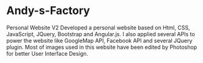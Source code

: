 # Andy-s-Factory
Personal Website V2
Developed a personal website based on Html, CSS, JavaScript, JQuery, Bootstrap and Angular.js. I also applied several APIs to power the website like GoogleMap API, Facebook API and several JQuery plugin. Most of images used in this website have been edited by Photoshop for better User Interface Design.
